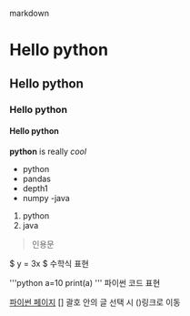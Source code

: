 markdown

# Hello python
## Hello python
### Hello python
#### Hello python

**python** is really *cool*

- python 
 - pandas
  - depth1
 - numpy
-java


1. python
2. java

> 인용문

$ y = 3x $ 수학식 표현

'''python
a=10
print(a)
''' 파이썬 코드 표현

[파이썬 페이지](www.python.org) [] 괄호 안의 글 선택 시 ()링크로 이동